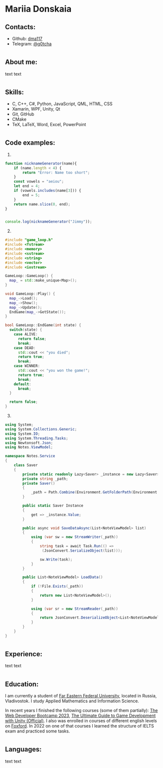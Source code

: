 # Mariia Donskaia
## Contacts:
* Github: [dma117](https://github.com/dma117)
* Telegram: [@g0tcha](https://t.me/g0tcha)

#

## About me:
text text

#

## Skills:
* C, C++, C#, Python, JavaScript, QML, HTML, CSS
* Xamarin, WPF, Unity, Qt
* Git, GitHub
* CMake
* TeX, LaTeX, Word, Excel, PowerPoint

#

## Code examples:
1.
```javascript
function nicknameGenerator(name){
    if (name.length < 4) {
        return "Error: Name too short";
    }
    const vowels = "aeiou";
    let end = 4;
    if (vowels.includes(name[3])) {
        end = 5;
    }
    return name.slice(0, end);
}


console.log(nicknameGenerator("Jimmy"));
```
2. 
```c++
#include "game_loop.h"
#include <fstream>
#include <memory>
#include <sstream>
#include <string>
#include <vector>
#include <iostream>

GameLoop::GameLoop() {
  map_ = std::make_unique<Map>();
}

void GameLoop::Play() {
  map_->Load();
  map_->Show();
  map_->Update();
  EndGame(map_->GetState());
}

bool GameLoop::EndGame(int state) {
  switch(state) {
    case ALIVE:
      return false;
      break;
    case DEAD:
      std::cout << "you died";
      return true;
      break;
    case WINNER:
      std::cout << "you won the game!";
      return true;
      break;
    default:
      break;
  }

  return false;
}
```
3.
```c#
using System;
using System.Collections.Generic;
using System.IO;
using System.Threading.Tasks;
using Newtonsoft.Json;
using Notes.ViewModel;

namespace Notes.Service
{
    class Saver
    {
        private static readonly Lazy<Saver> _instance = new Lazy<Saver>(() => new Saver());
        private string _path;
        private Saver()
        {
            _path = Path.Combine(Environment.GetFolderPath(Environment.SpecialFolder.LocalApplicationData), "data.json");
        }

        public static Saver Instance 
        {
            get => _instance.Value;
        }

        public async void SaveDataAsync(List<NoteViewModel> list)
        {
            using (var sw = new StreamWriter(_path))
            {
                string task = await Task.Run(() =>
                 (JsonConvert.SerializeObject(list)));

                sw.Write(task);
            }
        }

        public List<NoteViewModel> LoadData()
        {
            if (!File.Exists(_path))
            {
                return new List<NoteViewModel>();
            }

            using (var sr = new StreamReader(_path))
            {
                return JsonConvert.DeserializeObject<List<NoteViewModel>>(sr.ReadLine());
            }
        }
    }
}
```

#

## Experience:
text text

#

## Education:
I am currently a student of [Far Eastern Federal University](https://www.dvfu.ru/en/), located in Russia, Vladivostok. I study Applied Mathematics and Information Science. 

In recent years I finished the following courses (some of them partially): [The Web Developer Bootcamp 2023](https://www.udemy.com/course/the-web-developer-bootcamp/), [The Ultimate Guide to Game Development with Unity (Official)](https://www.udemy.com/course/the-ultimate-guide-to-game-development-with-unity/). I also was enrolled in courses of different english levels on [Foxford](https://foxford.ru/). In 2022 on one of that courses I learned the structure of IELTS exam and practiced some tasks.

#

## Languages:
text text

